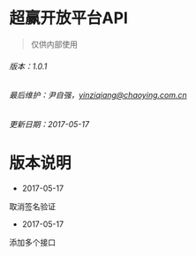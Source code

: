 # 超赢开放平台API

> 仅供内部使用

###### 版本：1.0.1

###### 最后维护：尹自强，yinziqiang@chaoying.com.cn

###### 更新日期：2017-05-17

# 版本说明

* 2017-05-17

取消签名验证



* 2017-05-17

添加多个接口

